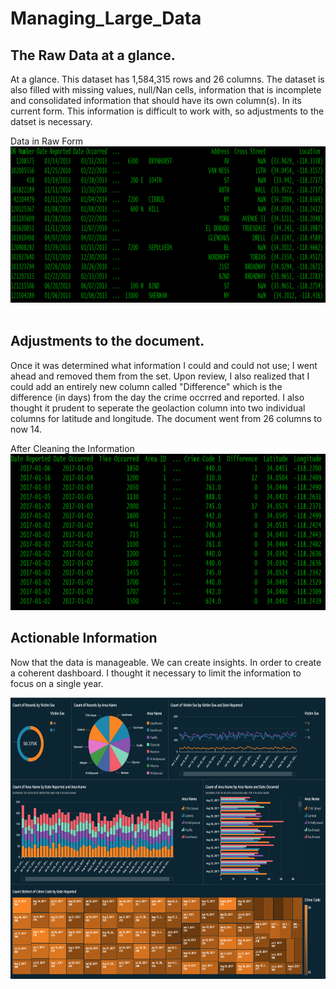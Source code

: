 # Managing_Large_Data


## The Raw Data at a glance.
At a glance. This dataset has 1,584,315 rows and 26 columns. The dataset is also filled with missing values, null/Nan cells, information that is incomplete and consolidated information that should have its own column(s). In its current form. This information is difficult to work with, so adjustments to the datset is necessary.

Data in Raw Form
<img src="Before.PNG" width="1000" height="250"></br></br>

## Adjustments to the document.
Once it was determined what information I could and could not use; I went ahead and removed them from the set. Upon review, I also realized that I could add an entirely new column called "Difference" which is the difference (in days) from the day the crime occrred and reported. I also thought it prudent to seperate the geolaction column into two individual columns for latitude and longitude. The document went from 26 columns to now 14.

After Cleaning the Information
<img src="After.PNG" width="1000" height="250">


## Actionable Information
Now that the data is manageable. We can create insights. In order to create a coherent dashboard. I thought it necessary to limit the information to focus on a single year. 

<img src="Data.PNG" width="1000" height="450">



